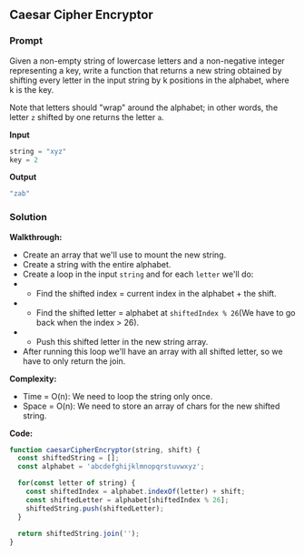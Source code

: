 ## Caesar Cipher Encryptor

### Prompt

Given a non-empty string of lowercase letters and a non-negative integer representing a key, write a function that returns a new string obtained by shifting every letter in the input string by k positions in the alphabet, where k is the key.

Note that letters should "wrap" around the alphabet; in other words, the letter `z` shifted by one returns the letter `a`.

**Input**
```js
string = "xyz"
key = 2
```

**Output**
```js
"zab"
```

### Solution

__Walkthrough:__
- Create an array that we'll use to mount the new string.
- Create a string with the entire alphabet.
- Create a loop in the input `string` and for each `letter` we'll do:
- - Find the shifted index = current index in the alphabet + the shift.
- - Find the shifted letter = alphabet at `shiftedIndex % 26`(We have to go back when the index > 26).
- - Push this shifted letter in the new string array.
- After running this loop we'll have an array with all shifted letter, so we have to only return the join.

__Complexity:__
- Time = O(n): We need to loop the string only once.
- Space = O(n): We need to store an array of chars for the new shifted string.

__Code:__

```js
function caesarCipherEncryptor(string, shift) {
  const shiftedString = [];
  const alphabet = 'abcdefghijklmnopqrstuvwxyz';

  for(const letter of string) {
    const shiftedIndex = alphabet.indexOf(letter) + shift;
    const shiftedLetter = alphabet[shiftedIndex % 26];
    shiftedString.push(shiftedLetter);
  }
  
  return shiftedString.join('');
}
```